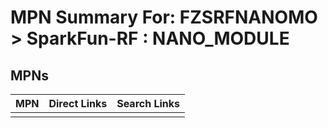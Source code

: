 



# MPN Summary For: FZSRFNANOMO > SparkFun-RF : NANO_MODULE

## MPNs
  

|MPN|Direct Links|Search Links|
| :--- | :--- | :--- |
||||

